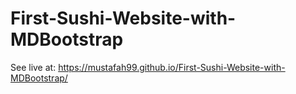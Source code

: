 # First-Sushi-Website-with-MDBootstrap

See live at:
https://mustafah99.github.io/First-Sushi-Website-with-MDBootstrap/
